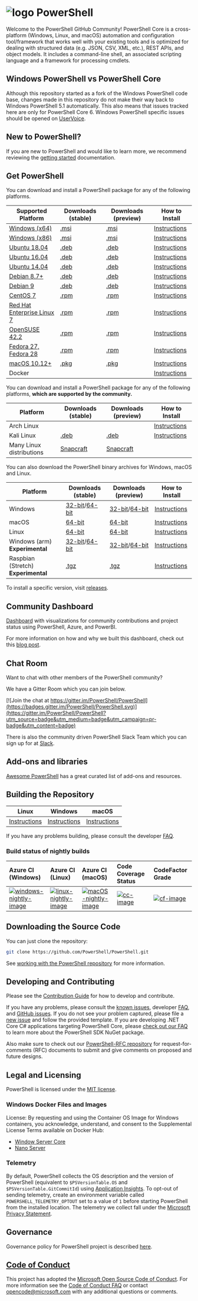 # ![logo][] PowerShell

Welcome to the PowerShell GitHub Community!
PowerShell Core is a cross-platform (Windows, Linux, and macOS) automation and configuration tool/framework that works well with your existing tools and is optimized
for dealing with structured data (e.g. JSON, CSV, XML, etc.), REST APIs, and object models.
It includes a command-line shell, an associated scripting language and a framework for processing cmdlets.

[logo]: https://raw.githubusercontent.com/PowerShell/PowerShell/master/assets/ps_black_64.svg?sanitize=true

## Windows PowerShell vs PowerShell Core

Although this repository started as a fork of the Windows PowerShell code base, changes made in this repository do not make their way back to Windows PowerShell 5.1 automatically.
This also means that issues tracked here are only for PowerShell Core 6.
Windows PowerShell specific issues should be opened on [UserVoice][].

[UserVoice]: https://windowsserver.uservoice.com/forums/301869-powershell

## New to PowerShell?

If you are new to PowerShell and would like to learn more, we recommend reviewing the [getting started][] documentation.

[getting started]: https://github.com/PowerShell/PowerShell/tree/master/docs/learning-powershell

## Get PowerShell

You can download and install a PowerShell package for any of the following platforms.

| Supported Platform                         | Downloads (stable)      | Downloads (preview)   | How to Install                |
| -------------------------------------------| ------------------------| ----------------------| ------------------------------|
| [Windows (x64)][corefx-win]                | [.msi][rl-windows-64]   | [.msi][pv-windows-64] | [Instructions][in-windows]    |
| [Windows (x86)][corefx-win]                | [.msi][rl-windows-86]   | [.msi][pv-windows-86] | [Instructions][in-windows]    |
| [Ubuntu 18.04][corefx-linux]               | [.deb][rl-ubuntu18]     | [.deb][pv-ubuntu18]   | [Instructions][in-ubuntu18]   |
| [Ubuntu 16.04][corefx-linux]               | [.deb][rl-ubuntu16]     | [.deb][pv-ubuntu16]   | [Instructions][in-ubuntu16]   |
| [Ubuntu 14.04][corefx-linux]               | [.deb][rl-ubuntu14]     | [.deb][pv-ubuntu14]   | [Instructions][in-ubuntu14]   |
| [Debian 8.7+][corefx-linux]                | [.deb][rl-debian8]      | [.deb][pv-debian8]    | [Instructions][in-deb8]       |
| [Debian 9][corefx-linux]                   | [.deb][rl-debian9]      | [.deb][pv-debian9]    | [Instructions][in-deb9]       |
| [CentOS 7][corefx-linux]                   | [.rpm][rl-centos]       | [.rpm][pv-centos]     | [Instructions][in-centos]     |
| [Red Hat Enterprise Linux 7][corefx-linux] | [.rpm][rl-centos]       | [.rpm][pv-centos]     | [Instructions][in-rhel7]      |
| [OpenSUSE 42.2][corefx-linux]              | [.rpm][rl-centos]       | [.rpm][pv-centos]     | [Instructions][in-opensuse422]|
| [Fedora 27, Fedora 28][corefx-linux]       | [.rpm][rl-centos]       | [.rpm][pv-centos]     | [Instructions][in-fedora]     |
| [macOS 10.12+][corefx-macos]               | [.pkg][rl-macos]        | [.pkg][pv-macos]      | [Instructions][in-macos]      |
| Docker                                     |                         |                       | [Instructions][in-docker]     |

You can download and install a PowerShell package for any of the following platforms, **which are supported by the community.**

| Platform                 | Downloads (stable)      | Downloads (preview)           | How to Install                |
| -------------------------| ------------------------| ----------------------------- | ------------------------------|
| Arch Linux               |                         |                               | [Instructions][in-archlinux]  |
| Kali Linux               | [.deb][rl-ubuntu16]     | [.deb][pv-ubuntu16]           | [Instructions][in-kali]       |
| Many Linux distributions | [Snapcraft][rl-snap]    | [Snapcraft][pv-snap]          |                               |

You can also download the PowerShell binary archives for Windows, macOS and Linux.

| Platform                            | Downloads (stable)                               | Downloads (preview)                             | How to Install                                 |
| ------------------------------------| ------------------------------------------------ | ------------------------------------------------| -----------------------------------------------|
| Windows                             | [32-bit][rl-winx86-zip]/[64-bit][rl-winx64-zip]  | [32-bit][pv-winx86-zip]/[64-bit][pv-winx64-zip] | [Instructions][in-windows-zip]                 |
| macOS                               | [64-bit][rl-macos-tar]                           | [64-bit][pv-macos-tar]                          | [Instructions][in-tar-macos]                   |
| Linux                               | [64-bit][rl-linux-tar]                           | [64-bit][pv-linux-tar]                          | [Instructions][in-tar-linux]                   |
| Windows (arm) **Experimental**      | [32-bit][rl-winarm]/[64-bit][rl-winarm64]        | [32-bit][pv-winarm]/[64-bit][pv-winarm64]       | [Instructions][in-arm]                         |
| Raspbian (Stretch) **Experimental** | [.tgz][rl-raspbian]                              | [.tgz][pv-raspbian]                             | [Instructions][in-raspbian]                    |

[rl-windows-64]: https://github.com/PowerShell/PowerShell/releases/download/v6.1.1/PowerShell-6.1.1-win-x64.msi
[rl-windows-86]: https://github.com/PowerShell/PowerShell/releases/download/v6.1.1/PowerShell-6.1.1-win-x86.msi
[rl-ubuntu18]: https://github.com/PowerShell/PowerShell/releases/download/v6.1.1/powershell_6.1.1-1.ubuntu.18.04_amd64.deb
[rl-ubuntu16]: https://github.com/PowerShell/PowerShell/releases/download/v6.1.1/powershell_6.1.1-1.ubuntu.16.04_amd64.deb
[rl-ubuntu14]: https://github.com/PowerShell/PowerShell/releases/download/v6.1.1/powershell_6.1.1-1.ubuntu.14.04_amd64.deb
[rl-debian8]: https://github.com/PowerShell/PowerShell/releases/download/v6.1.1/powershell_6.1.1-1.debian.8_amd64.deb
[rl-debian9]: https://github.com/PowerShell/PowerShell/releases/download/v6.1.1/powershell_6.1.1-1.debian.9_amd64.deb
[rl-centos]: https://github.com/PowerShell/PowerShell/releases/download/v6.1.1/powershell-6.1.1-1.rhel.7.x86_64.rpm
[rl-macos]: https://github.com/PowerShell/PowerShell/releases/download/v6.1.1/powershell-6.1.1-osx-x64.pkg
[rl-winarm]: https://github.com/PowerShell/PowerShell/releases/download/v6.1.1/PowerShell-6.1.1-win-arm32.zip
[rl-winarm64]: https://github.com/PowerShell/PowerShell/releases/download/v6.1.1/PowerShell-6.1.1-win-arm64.zip
[rl-winx86-zip]: https://github.com/PowerShell/PowerShell/releases/download/v6.1.1/PowerShell-6.1.1-win-x86.zip
[rl-winx64-zip]: https://github.com/PowerShell/PowerShell/releases/download/v6.1.1/PowerShell-6.1.1-win-x64.zip
[rl-macos-tar]: https://github.com/PowerShell/PowerShell/releases/download/v6.1.1/powershell-6.1.1-osx-x64.tar.gz
[rl-linux-tar]: https://github.com/PowerShell/PowerShell/releases/download/v6.1.1/powershell-6.1.1-linux-x64.tar.gz
[rl-raspbian]: https://github.com/PowerShell/PowerShell/releases/download/v6.1.1/powershell-6.1.1-linux-arm32.tar.gz
[rl-snap]: https://snapcraft.io/powershell

[pv-windows-64]: https://github.com/PowerShell/PowerShell/releases/download/v6.2.0-preview.3/PowerShell-6.2.0-preview.3-win-x64.msi
[pv-windows-86]: https://github.com/PowerShell/PowerShell/releases/download/v6.2.0-preview.3/PowerShell-6.2.0-preview.3-win-x86.msi
[pv-ubuntu18]: https://github.com/PowerShell/PowerShell/releases/download/v6.2.0-preview.3/powershell_6.2.0-preview.3-1.ubuntu.18.04_amd64.deb
[pv-ubuntu16]: https://github.com/PowerShell/PowerShell/releases/download/v6.2.0-preview.3/powershell_6.2.0-preview.3-1.ubuntu.16.04_amd64.deb
[pv-ubuntu14]: https://github.com/PowerShell/PowerShell/releases/download/v6.2.0-preview.3/powershell_6.2.0-preview.3-1.ubuntu.14.04_amd64.deb
[pv-debian8]: https://github.com/PowerShell/PowerShell/releases/download/v6.2.0-preview.3/powershell_6.2.0-preview.3-1.debian.8_amd64.deb
[pv-debian9]: https://github.com/PowerShell/PowerShell/releases/download/v6.2.0-preview.3/powershell_6.2.0-preview.3-1.debian.9_amd64.deb
[pv-centos]: https://github.com/PowerShell/PowerShell/releases/download/v6.2.0-preview.3/powershell-6.2.0-preview.3-1.rhel.7.x86_64.rpm
[pv-macos]: https://github.com/PowerShell/PowerShell/releases/download/v6.2.0-preview.3/powershell-6.2.0-preview.3-osx-x64.pkg
[pv-winarm]: https://github.com/PowerShell/PowerShell/releases/download/v6.2.0-preview.3/PowerShell-6.2.0-preview.3-win-arm32.zip
[pv-winarm64]: https://github.com/PowerShell/PowerShell/releases/download/v6.2.0-preview.3/PowerShell-6.2.0-preview.3-win-arm64.zip
[pv-winx86-zip]: https://github.com/PowerShell/PowerShell/releases/download/v6.2.0-preview.3/PowerShell-6.2.0-preview.3-win-x86.zip
[pv-winx64-zip]: https://github.com/PowerShell/PowerShell/releases/download/v6.2.0-preview.3/PowerShell-6.2.0-preview.3-win-x64.zip
[pv-macos-tar]: https://github.com/PowerShell/PowerShell/releases/download/v6.2.0-preview.3/powershell-6.2.0-preview.3-osx-x64.tar.gz
[pv-linux-tar]: https://github.com/PowerShell/PowerShell/releases/download/v6.2.0-preview.3/powershell-6.2.0-preview.3-linux-x64.tar.gz
[pv-raspbian]: https://github.com/PowerShell/PowerShell/releases/download/v6.2.0-preview.3/powershell-6.2.0-preview.3-linux-arm32.tar.gz
[pv-snap]: https://snapcraft.io/powershell-preview

[in-windows]: https://docs.microsoft.com/powershell/scripting/setup/installing-powershell-core-on-windows?view=powershell-6
[in-ubuntu14]: https://docs.microsoft.com/powershell/scripting/setup/installing-powershell-core-on-linux?view=powershell-6#ubuntu-1404
[in-ubuntu16]: https://docs.microsoft.com/powershell/scripting/setup/installing-powershell-core-on-linux?view=powershell-6#ubuntu-1604
[in-ubuntu18]: https://docs.microsoft.com/powershell/scripting/setup/installing-powershell-core-on-linux?view=powershell-6#ubuntu-1804
[in-deb8]: https://docs.microsoft.com/powershell/scripting/setup/installing-powershell-core-on-linux?view=powershell-6#debian-8
[in-deb9]: https://docs.microsoft.com/powershell/scripting/setup/installing-powershell-core-on-linux?view=powershell-6#debian-9
[in-centos]: https://docs.microsoft.com/powershell/scripting/setup/installing-powershell-core-on-linux?view=powershell-6#centos-7
[in-rhel7]: https://docs.microsoft.com/powershell/scripting/setup/installing-powershell-core-on-linux?view=powershell-6#red-hat-enterprise-linux-rhel-7
[in-opensuse422]: https://docs.microsoft.com/powershell/scripting/setup/installing-powershell-core-on-linux?view=powershell-6#opensuse-422
[in-fedora]: https://docs.microsoft.com/powershell/scripting/setup/installing-powershell-core-on-linux?view=powershell-6#fedora
[in-archlinux]: https://docs.microsoft.com/powershell/scripting/setup/installing-powershell-core-on-linux?view=powershell-6#arch-linux
[in-macos]: https://docs.microsoft.com/powershell/scripting/setup/installing-powershell-core-on-macos?view=powershell-6
[in-docker]: https://github.com/PowerShell/PowerShell-Docker
[in-kali]: https://docs.microsoft.com/powershell/scripting/setup/installing-powershell-core-on-linux?view=powershell-6#kali
[in-windows-zip]: https://docs.microsoft.com/powershell/scripting/setup/installing-powershell-core-on-windows?view=powershell-6#zip
[in-tar-linux]: https://docs.microsoft.com/powershell/scripting/setup/installing-powershell-core-on-linux?view=powershell-6#binary-archives
[in-tar-macos]: https://docs.microsoft.com/powershell/scripting/setup/installing-powershell-core-on-macos?view=powershell-6#binary-archives
[in-raspbian]: https://docs.microsoft.com/powershell/scripting/setup/installing-powershell-core-on-linux?view=powershell-6#raspbian
[in-arm]: https://docs.microsoft.com/powershell/scripting/setup/powershell-core-on-arm?view=powershell-6
[corefx-win]:https://github.com/dotnet/core/blob/master/release-notes/2.0/2.0-supported-os.md#windows
[corefx-linux]:https://github.com/dotnet/core/blob/master/release-notes/2.0/2.0-supported-os.md#linux
[corefx-macos]:https://github.com/dotnet/core/blob/master/release-notes/2.0/2.0-supported-os.md#macos

To install a specific version, visit [releases](https://github.com/PowerShell/PowerShell/releases).

## Community Dashboard

[Dashboard](https://aka.ms/psgithubbi) with visualizations for community contributions and project status using PowerShell, Azure, and PowerBI.

For more information on how and why we built this dashboard, check out this [blog post](https://blogs.msdn.microsoft.com/powershell/2017/01/31/powershell-open-source-community-dashboard/).

## Chat Room

Want to chat with other members of the PowerShell community?

We have a Gitter Room which you can join below.

[![Join the chat at https://gitter.im/PowerShell/PowerShell](https://badges.gitter.im/PowerShell/PowerShell.svg)](https://gitter.im/PowerShell/PowerShell?utm_source=badge&utm_medium=badge&utm_campaign=pr-badge&utm_content=badge)

There is also the community driven PowerShell Slack Team which you can sign up for at [Slack].

[Slack]: http://slack.poshcode.org

## Add-ons and libraries

[Awesome PowerShell](https://github.com/janikvonrotz/awesome-powershell) has a great curated list of add-ons and resources.

## Building the Repository

| Linux                    | Windows                    | macOS                   |
|--------------------------|----------------------------|------------------------|
| [Instructions][bd-linux] | [Instructions][bd-windows] | [Instructions][bd-macOS] |

If you have any problems building, please consult the developer [FAQ][].

### Build status of nightly builds

| Azure CI (Windows)                       | Azure CI (Linux)                               | Azure CI (macOS)                               | Code Coverage Status     | CodeFactor Grade         |
|:-----------------------------------------|:-----------------------------------------------|:-----------------------------------------------|:-------------------------|:-------------------------|
| [![windows-nightly-image][]][windows-nightly-site] | [![linux-nightly-image][]][linux-nightly-site] | [![macOS-nightly-image][]][macos-nightly-site] | [![cc-image][]][cc-site] | [![cf-image][]][cf-site] |

[bd-linux]: https://github.com/PowerShell/PowerShell/tree/master/docs/building/linux.md
[bd-windows]: https://github.com/PowerShell/PowerShell/tree/master/docs/building/windows-core.md
[bd-macOS]: https://github.com/PowerShell/PowerShell/tree/master/docs/building/macos.md

[FAQ]: https://github.com/PowerShell/PowerShell/tree/master/docs/FAQ.md

[az-windows-image]: https://powershell.visualstudio.com/PowerShell/_apis/build/status/PowerShell-CI-windows?branchName=master
[az-windows-site]: https://powershell.visualstudio.com/PowerShell/_build?definitionId=19
[az-linux-image]: https://powershell.visualstudio.com/PowerShell/_apis/build/status/PowerShell-CI-linux?branchName=master
[az-linux-site]: https://powershell.visualstudio.com/PowerShell/_build?definitionId=17
[az-macos-image]: https://powershell.visualstudio.com/PowerShell/_apis/build/status/PowerShell-CI-macos?branchName=master
[az-macos-site]: https://powershell.visualstudio.com/PowerShell/_build?definitionId=14
[az-spell-image]: https://powershell.visualstudio.com/PowerShell/_apis/build/status/PowerShell-CI-static-analysis?branchName=master
[az-spell-site]: https://powershell.visualstudio.com/PowerShell/_build?definitionId=22
[tv-image]: https://travis-ci.org/PowerShell/PowerShell.svg?branch=master
[windows-nightly-site]: https://powershell.visualstudio.com/PowerShell/_build/latest?definitionId=32
[linux-nightly-site]: https://powershell.visualstudio.com/PowerShell/_build?definitionId=23
[macos-nightly-site]: https://powershell.visualstudio.com/PowerShell/_build?definitionId=24
[av-image]: https://ci.appveyor.com/api/projects/status/nsng9iobwa895f98/branch/master?svg=true
[av-site]: https://ci.appveyor.com/project/PowerShell/powershell
[windows-nightly-image]: https://powershell.visualstudio.com/PowerShell/_apis/build/status/PowerShell-CI-Windows-daily
[linux-nightly-image]: https://powershell.visualstudio.com/PowerShell/_apis/build/status/PowerShell-CI-linux-daily?branchName=master
[macOS-nightly-image]: https://powershell.visualstudio.com/PowerShell/_apis/build/status/PowerShell-CI-macos-daily?branchName=master
[av-nightly-image]: https://ci.appveyor.com/api/projects/status/46yd4jogtm2jodcq?svg=true
[av-nightly-site]: https://ci.appveyor.com/project/PowerShell/powershell-f975h
[cc-site]: https://codecov.io/gh/PowerShell/PowerShell
[cc-image]: https://codecov.io/gh/PowerShell/PowerShell/branch/master/graph/badge.svg
[cf-site]: https://www.codefactor.io/repository/github/powershell/powershell
[cf-image]: https://www.codefactor.io/repository/github/powershell/powershell/badge

## Downloading the Source Code

You can just clone the repository:

```sh
git clone https://github.com/PowerShell/PowerShell.git
```

See [working with the PowerShell repository](https://github.com/PowerShell/PowerShell/tree/master/docs/git) for more information.

## Developing and Contributing

Please see the [Contribution Guide][] for how to develop and contribute.

If you have any problems, please consult the [known issues][], developer [FAQ][], and [GitHub issues][].
If you do not see your problem captured, please file a [new issue][] and follow the provided template.
If you are developing .NET Core C# applications targeting PowerShell Core, please [check out our FAQ][] to learn more about the PowerShell SDK NuGet package.

Also make sure to check out our [PowerShell-RFC repository](https://github.com/powershell/powershell-rfc) for request-for-comments (RFC) documents to submit and give comments on proposed and future designs.

[check out our FAQ]: https://github.com/PowerShell/PowerShell/tree/master/docs/FAQ.md#where-do-i-get-the-powershell-core-sdk-package
[Contribution Guide]: https://github.com/PowerShell/PowerShell/tree/master/.github/CONTRIBUTING.md
[known issues]: https://docs.microsoft.com/powershell/scripting/whats-new/known-issues-ps6?view=powershell-6
[GitHub issues]: https://github.com/PowerShell/PowerShell/issues
[new issue]:https://github.com/PowerShell/PowerShell/issues/new

## Legal and Licensing

PowerShell is licensed under the [MIT license][].

[MIT license]: https://github.com/PowerShell/PowerShell/tree/master/LICENSE.txt

### Windows Docker Files and Images

License: By requesting and using the Container OS Image for Windows containers, you acknowledge, understand, and consent to the Supplemental License Terms available on Docker Hub:

- [Window Server Core](https://hub.docker.com/r/microsoft/windowsservercore/)
- [Nano Server](https://hub.docker.com/r/microsoft/nanoserver/)

### Telemetry

By default, PowerShell collects the OS description and the version of PowerShell (equivalent to `$PSVersionTable.OS` and `$PSVersionTable.GitCommitId`) using [Application Insights](https://azure.microsoft.com/services/application-insights/).
To opt-out of sending telemetry, create an environment variable called `POWERSHELL_TELEMETRY_OPTOUT` set to a value of `1` before starting PowerShell from the installed location.
The telemetry we collect fall under the [Microsoft Privacy Statement](https://privacy.microsoft.com/privacystatement/).

## Governance

Governance policy for PowerShell project is described [here][].

[here]: https://github.com/PowerShell/PowerShell/blob/master/docs/community/governance.md

## [Code of Conduct][conduct-md]

This project has adopted the [Microsoft Open Source Code of Conduct][conduct-code].
For more information see the [Code of Conduct FAQ][conduct-FAQ] or contact [opencode@microsoft.com][conduct-email] with any additional questions or comments.

[conduct-code]: http://opensource.microsoft.com/codeofconduct/
[conduct-FAQ]: http://opensource.microsoft.com/codeofconduct/faq/
[conduct-email]: mailto:opencode@microsoft.com
[conduct-md]: https://github.com/PowerShell/PowerShell/tree/master/CODE_OF_CONDUCT.md
